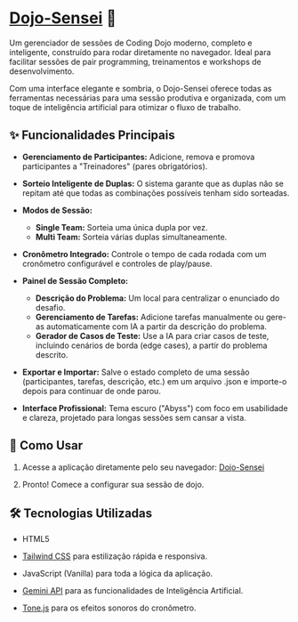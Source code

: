 # [Dojo-Sensei](https://amatsukan.github.io/Dojo-Sensei/) 🥋

Um gerenciador de sessões de Coding Dojo moderno, completo e inteligente, construído para rodar diretamente no navegador. Ideal para facilitar sessões de pair programming, treinamentos e workshops de desenvolvimento.

Com uma interface elegante e sombria, o Dojo-Sensei oferece todas as ferramentas necessárias para uma sessão produtiva e organizada, com um toque de inteligência artificial para otimizar o fluxo de trabalho.

## ✨ Funcionalidades Principais

*   **Gerenciamento de Participantes:** Adicione, remova e promova participantes a "Treinadores" (pares obrigatórios).

*   **Sorteio Inteligente de Duplas:** O sistema garante que as duplas não se repitam até que todas as combinações possíveis tenham sido sorteadas.

*   **Modos de Sessão:**
    *   **Single Team:** Sorteia uma única dupla por vez.
    *   **Multi Team:** Sorteia várias duplas simultaneamente.

*   **Cronômetro Integrado:** Controle o tempo de cada rodada com um cronômetro configurável e controles de play/pause.

*   **Painel de Sessão Completo:**
    *   **Descrição do Problema:** Um local para centralizar o enunciado do desafio.
    *   **Gerenciamento de Tarefas:** Adicione tarefas manualmente ou gere-as automaticamente com IA a partir da descrição do problema.
    *   **Gerador de Casos de Teste:** Use a IA para criar casos de teste, incluindo cenários de borda (edge cases), a partir do problema descrito.

*   **Exportar e Importar:** Salve o estado completo de uma sessão (participantes, tarefas, descrição, etc.) em um arquivo .json e importe-o depois para continuar de onde parou.

*   **Interface Profissional:** Tema escuro ("Abyss") com foco em usabilidade e clareza, projetado para longas sessões sem cansar a vista.

## 🚀 Como Usar

1. Acesse a aplicação diretamente pelo seu navegador: [Dojo-Sensei](https://amatsukan.github.io/Dojo-Sensei/)

2. Pronto! Comece a configurar sua sessão de dojo.

## 🛠️ Tecnologias Utilizadas

*   HTML5

*   [Tailwind CSS](https://tailwindcss.com/) para estilização rápida e responsiva.

*   JavaScript (Vanilla) para toda a lógica da aplicação.

*   [Gemini API](https://ai.google.dev/) para as funcionalidades de Inteligência Artificial.

*   [Tone.js](https://tonejs.github.io/) para os efeitos sonoros do cronômetro.


